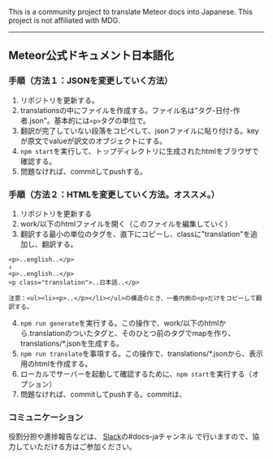 This is a community project to translate Meteor docs into Japanese.
This project is not affiliated with MDG.

----

## Meteor公式ドキュメント日本語化

### 手順（方法１：JSONを変更していく方法）

1. リポジトリを更新する。
2. translationsの中にファイルを作成する。ファイル名は"タグ-日付-作者.json"。基本的には`<p>`タグの単位で。
3. 翻訳が完了していない段落をコピペして、jsonファイルに貼り付ける。keyが原文でvalueが訳文のオブジェクトにする。
4. `npm start`を実行して、トップディレクトリに生成されたhtmlをブラウザで確認する。
5. 問題なければ、commitしてpushする。

### 手順（方法２：HTMLを変更していく方法。オススメ。）
1. リポジトリを更新する
2. work/以下のhtmlファイルを開く（このファイルを編集していく）
3. 翻訳する最小の単位のタグを、直下にコピーし、classに"translation"を追加し、翻訳する。
```
<p>..english..</p>
↓
<p>..english..</p>
<p class="translation">..日本語..</p>

注意：<ul><li><p>..</p></li></ul>の構造のとき、一番内側の<p>だけをコピーして翻訳する。
```
4. `npm run generate`を実行する。この操作で、work/以下のhtmlから.translationのついたタグと、そのひとつ前のタグでmapを作り、translations/*.jsonを生成する。
5. `npm run translate`を事項する。この操作で、translations/*.jsonから、表示用のhtmlを作成する。
6. ローカルでサーバーを起動して確認するために、`npm start`を実行する（オプション）
7. 問題なければ、commitしてpushする。commitは、

### コミュニケーション

役割分担や進捗報告などは、
[Slack](https://meteor-fan.herokuapp.com/)の#docs-jaチャンネル
で行いますので、協力していただける方はご参加ください。
